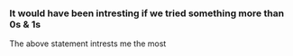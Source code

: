 <h3>It would have been intresting if we tried something more than 0s & 1s</h3>
</ht></ht></ht><p>The above statement intrests me the most</p>
